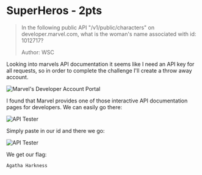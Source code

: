 # SuperHeros - 2pts
> In the following public API "/v1/public/characters" on developer.marvel.com, what is the woman's name associated with id: 1012717?
> 
> Author: WSC


Looking into marvels API documentation it seems like I need an API key for all requests, so in order to complete the challenge I'll create a throw away account.

![Marvel's Developer Account Portal](https://i.imgur.com/vwZxSDX.png)

I found that Marvel provides one of those interactive API documentation pages for developers. We can easily go there:

![API Tester](https://i.imgur.com/duOH3uM.png)

Simply paste in our id and there we go:

![API Tester](https://i.imgur.com/NaMbRI3.png)

We get our flag:
```
Agatha Harkness
```